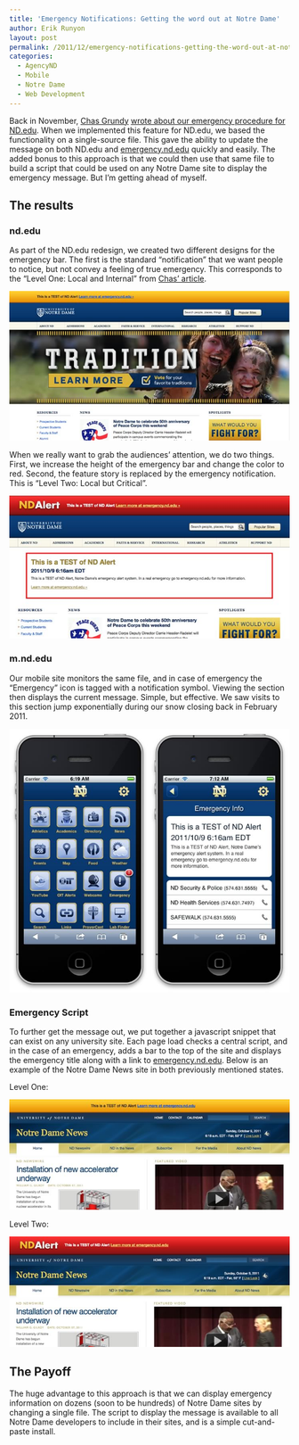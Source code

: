 ```yaml
---
title: 'Emergency Notifications: Getting the word out at Notre Dame'
author: Erik Runyon
layout: post
permalink: /2011/12/emergency-notifications-getting-the-word-out-at-notre-dame/
categories:
  - AgencyND
  - Mobile
  - Notre Dame
  - Web Development
---
```

Back in November, [Chas Grundy][1] [wrote about our emergency procedure for ND.edu][2]. When we implemented this feature for ND.edu, we based the functionality on a single-source file. This gave the ability to update the message on both ND.edu and [emergency.nd.edu][3] quickly and easily. The added bonus to this approach is that we could then use that same file to build a script that could be used on any Notre Dame site to display the emergency message. But I’m getting ahead of myself.<!--more-->

## The results

### nd.edu

As part of the ND.edu redesign, we created two different designs for the emergency bar. The first is the standard “notification” that we want people to notice, but not convey a feeling of true emergency. This corresponds to the “Level One: Local and Internal” from [Chas’ article][4].

![ND.edu in Notification mode][5]

When we really want to grab the audiences’ attention, we do two things. First, we increase the height of the emergency bar and change the color to red. Second, the feature story is replaced by the emergency notification. This is “Level Two: Local but Critical”.

![ND.edu in Emergency mode][6]

### m.nd.edu

Our mobile site monitors the same file, and in case of emergency the “Emergency” icon is tagged with a notification symbol. Viewing the section then displays the current message. Simple, but effective. We saw visits to this section jump exponentially during our snow closing back in February 2011.

<img class="noborder" title="Side-by-side display of the m.nd.edu homescreen notification icon and the notification message in the Emergency section." src="/images/2011/notice-mobile-combo.jpg" alt="m.nd.edu emergency active" />

### Emergency Script

To further get the message out, we put together a javascript snippet that can exist on any university site. Each page load checks a central script, and in the case of an emergency, adds a bar to the top of the site and displays the emergency title along with a link to [emergency.nd.edu][3]. Below is an example of the Notre Dame News site in both previously mentioned states.

Level One:

![newsinfo.nd.edu in Notification mode][7]

Level Two:

![newsinfo.nd.edu in Emergency mode][8]

## The Payoff

The huge advantage to this approach is that we can display emergency information on dozens (soon to be hundreds) of Notre Dame sites by changing a single file. The script to display the message is available to all Notre Dame developers to include in their sites, and is a simple cut-and-paste install.

 [1]: http://twitter.com/chasgrundy
 [2]: http://grundyhome.com/blog/archives/2010/11/18/emergencies-and-web-design/
 [3]: http://emergency.nd.edu
 [4]: http://grundyhome.com/blog/archives/2010/11/18/emergencies-and-web-design/
 [5]: /images/2011/notice-nd.jpg "ND.edu in Notification mode"
 [6]: /images/2011/alert-nd.jpg "ND.edu in Emergency mode"
 [7]: /images/2011/notice-newsinfo.jpg "newsinfo.nd.edu in Notification mode"
 [8]: /images/2011/alert-newsinfo.jpg "newsinfo.nd.edu in Emergency mode"